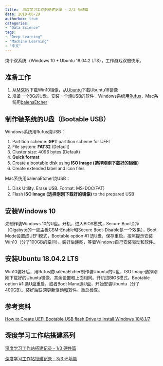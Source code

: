 ```yaml
---
title:  深度学习工作站搭建记录 - 2/3 系统篇
date: 2019-06-29
authorbox: true
categories:
- "Data Science"
tags:
- "Deep Learning"
- "Machine Learning"
- "中文"
---
```


烧个双系统（Windows 10 + Ubuntu 18.04.2 LTS），工作游戏双倍快乐。

<!--more-->

## 准备工作
1. 从[MSDN](https://msdn.itellyou.cn/)下载Win10镜像，从[Ubuntu](https://ubuntu.com/download)下载Ubuntu18镜像
3. 准备一个8G的U盘。安装一个烧USB的软件：Windows系统用[Rufus](https://rufus.ie/)，Mac系统用[balenaEtcher](https://www.balena.io/etcher/)

## 制作装系统的U盘（Bootable USB）

Windows系统用Rufus烧USB：

1. Partition scheme: **GPT** partition scheme for UEFI
2. File system: **FAT32** (Default)
3. Cluster size: 4096 bytes (Default)
4. **Quick format**
5. Create a bootable disk using **ISO Image (选择刚刚下载好的镜像)**
6. Create extended label and icon files

Mac系统用balenaEtcher烧USB：

1. Disk Utility. Erase USB. Format: MS-DOC(FAT)
2. Flash  **ISO Image (选择刚刚下载好的镜像)** to the prepared USB

## 安装Windows 10

先制作装Windows 10的U盘。开机，进入BIOS模式，Secure Boot关掉（Gigabyte的一些主板CSM-Enable和Secure Boot-Disable是一个效果），Boot Mode设置成UEFI模式，Bootable option #1 选U盘，保存重启，按照提示安装Win10（分了100GB的空间）。装好后连网，等着Windows自己安装驱动和软件。

## 安装Ubuntu 18.04.2 LTS
Win10装好后，用Rufus或balenaEtcher制作装Ubuntu的U盘，ISO Image选择刚刚下载好的Ubuntu镜像，其余设置和上面相同。开机进BIOS模式，Bootable option #1 选U盘重启，或者Boot Manu选U盘，开始安装Ubuntu（分了400GB）。装好后联网更新驱动和软件。重启检查。

## 参考资料

[How to Create UEFI Bootable USB flash Drive to Install Windows 10/8.1/7](https://www.youtube.com/watch?v=9ElESiLIFas)

## 深度学习工作站搭建系列

[深度学习工作站搭建记录 - 1/3 硬件篇]()

[深度学习工作站搭建记录 - 3/3 环境篇]()

